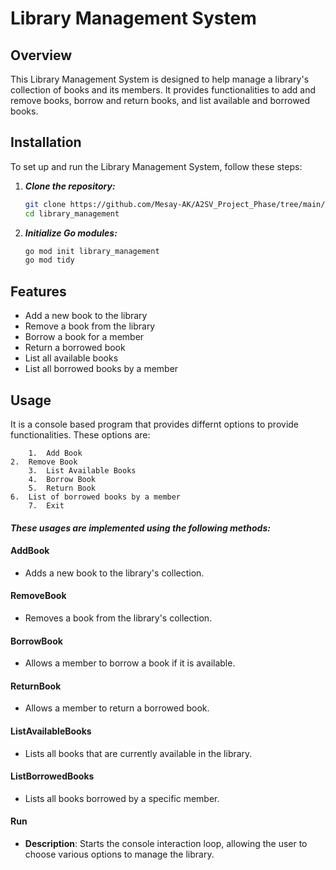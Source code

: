 # Library Management System

## Overview

This Library Management System is designed to help manage a library's collection of books and its members. It provides functionalities to add and remove books, borrow and return books, and list available and borrowed books.

## Installation

To set up and run the Library Management System, follow these steps:

1. ***Clone the repository:***
    ```sh
    git clone https://github.com/Mesay-AK/A2SV_Project_Phase/tree/main/Task-3/library_management.git
    cd library_management
    ```

2. ***Initialize Go modules:***
    ```sh
    go mod init library_management
    go mod tidy
    ```


## Features
+ Add a new book to the library
+ Remove a book from the library
+ Borrow a book for a member
+ Return a borrowed book
+ List all available books
+ List all borrowed books by a member
    

## Usage
It is a console based program that provides differnt options to provide functionalities. These options are:
	
        1.  Add Book
	2.  Remove Book
        3.  List Available Books
        4.  Borrow Book
        5.  Return Book
	6.  List of borrowed books by a member
        7.  Exit 

#### *These usages are implemented using the following methods:*

#### AddBook
-  Adds a new book to the library's collection.


#### RemoveBook
-  Removes a book from the library's collection.


#### BorrowBook
- Allows a member to borrow a book if it is available.


#### ReturnBook
- Allows a member to return a borrowed book.


#### ListAvailableBooks
- Lists all books that are currently available in the library.


#### ListBorrowedBooks
- Lists all books borrowed by a specific member.

#### Run
- **Description**: Starts the console interaction loop, allowing the user to choose various options to manage the library.

